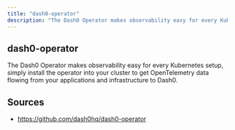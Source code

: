 ```yaml
---
title: "dash0-operator"
description: "The Dash0 Operator makes observability easy for every Kubernetes setup, simply install the operator into your cluster to get OpenTelemetry data flowing from your applications and infrastructure to Dash0."
---
```


## dash0-operator

The Dash0 Operator makes observability easy for every Kubernetes setup, simply install the operator into your cluster to get OpenTelemetry data flowing from your applications and infrastructure to Dash0.

## Sources

- https://github.com/dash0hq/dash0-operator
